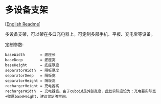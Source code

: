 多设备支架
========
[[English Readme](README.md)]

多设备支架，可以架在多口充电器上。可定制多部手机、平板、充电宝等设备。

定制参数:
```
baseWidth       = 底座长
baseDeep        = 底座宽
baseHeight      = 底座厚度
separatorWidth  = 隔板厚度
separatorDeep   = 隔板宽
separatorHeight = 隔板高
rechargerHeight = 充电器高
rechargerWidth  = 充电器宽。由于cuboid是外部宽度，此处实际应设为：充电器实际宽+壁厚baseHeight，建议留足够空间。
```
